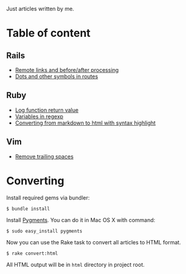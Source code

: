 Just articles written by me.

# Table of content

## Rails

* [Remote links and before/after processing](https://github.com/shir/articles/blob/master/markdown/rails/remote-before-events.md)
* [Dots and other symbols in routes](https://github.com/shir/articles/blob/master/markdown/rails/dots-in-routes.md)

## Ruby

* [Log function return value](https://github.com/shir/articles/blob/master/markdown/ruby/log-return-value.md)
* [Variables in regexp](https://github.com/shir/articles/blob/master/markdown/ruby/variables-in-regexp.md)
* [Converting from markdown to html with syntax highlight](https://github.com/shir/articles/blob/master/markdown/ruby/markdown-to-html.md)

## Vim

* [Remove trailing spaces](https://github.com/shir/articles/blob/master/markdown/vim/remove-trailling-spaces.md)

# Converting

Install required gems via bundler:

```console
$ bundle install
```

Install [Pygments](http://pygments.org/). You can do it in Mac OS X with command:

```console
$ sudo easy_install pygments
```

Now you can use the Rake task to convert all articles to HTML format.

```console
$ rake convert:html
```

All HTML output will be in `html` directory in project root.
